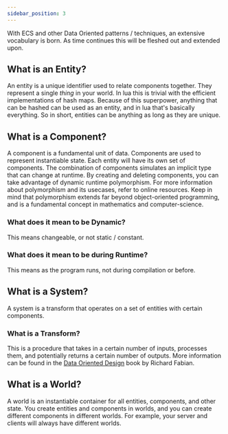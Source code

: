 ```yaml
---
sidebar_position: 3
---
```


With ECS and other Data Oriented patterns / techniques, an extensive vocabulary is born. As time continues this will be fleshed out and extended upon.

## What is an Entity?
An entity is a unique identifier used to relate components together. They represent a single *thing* in your world. In lua this is trivial with the efficient implementations of hash maps. Because of this superpower, anything that can be hashed can be used as an entity, and in lua that's basically everything. So in short, entities can be anything as long as they are unique.

## What is a Component?
A component is a fundamental unit of data. Components are used to represent instantiable state. Each entity will have its own set of components. The combination of components simulates an implicit type that can change at runtime. By creating and deleting components, you can take advantage of dynamic runtime polymorphism. For more information about polymorphism and its usecases, refer to online resources. Keep in mind that polymorphism extends far beyond object-oriented programming, and is a fundamental concept in mathematics and computer-science.

### What does it mean to be Dynamic?
This means changeable, or not static / constant.

### What does it mean to be during Runtime?
This means as the program runs, not during compilation or before.

## What is a System?
A system is a transform that operates on a set of entities with certain components.

### What is a Transform?
This is a procedure that takes in a certain number of inputs, processes them, and potentially returns a certain number of outputs. More information can be found in the [Data Oriented Design](https://www.dataorienteddesign.com/dodbook/node9.html#SECTION00950000000000000000) book by Richard Fabian.

## What is a World?
A world is an instantiable container for all entities, components, and other state. You create entities and components in worlds, and you can create different components in different worlds. For example, your server and clients will always have different worlds.